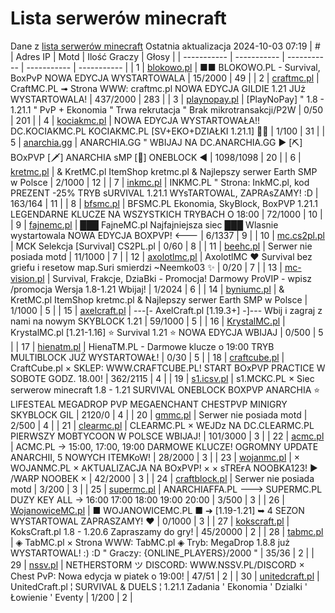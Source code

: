 
# Lista serwerów minecraft
Dane z [lista serwerów minecraft](https://mcserwery.pl/)
Ostatnia aktualizacja 2024-10-03 07:19
| # | Adres IP | Motd | Ilość Graczy | Głosy |
| ----------- | ----------- | ----------- | ----------- | ----------- |
| 1 | 	[blokowo.pl](https://mcserwery.pl/serwery/minecraft/98/) | ■■ BLOKOWO.PL - Survival, BoxPvP NOWA EDYCJA WYSTARTOWALA | 15/2000 | 49 |
| 2 | 	[craftmc.pl](https://mcserwery.pl/serwery/minecraft/87/) | CraftMC.PL ➟ Strona WWW: craftmc.pl NOWA EDYCJA GILDIE 1.21 JUż WYSTARTOWALA! | 437/2000 | 283 |
| 3 | 	[playnopay.pl](https://mcserwery.pl/serwery/minecraft/257/) | [PlayNoPay] " 1.8 - 1.21.1 " PvP + Ekonomia " Trwa rekrutacja " Brak mikrotransakcji/P2W | 0/50 | 201 |
| 4 | 	[kociakmc.pl](https://mcserwery.pl/serwery/minecraft/213/) | NOWA EDYCJA WYSTARTOWAŁA!! DC.KOCIAKMC.PL KOCIAKMC.PL [SV+EKO+DZIAŁKI 1.21.1] 🚀😊 | 1/100 | 31 |
| 5 | 	[anarchia.gg](https://mcserwery.pl/serwery/minecraft/14/) | ANARCHIA.GG " WBIJAJ NA DC.ANARCHIA.GG ► [⛏] BOхPVP  [🗡] ANARCHIA ѕMP  [🎣] ONEBLOCK ◄ | 1098/1098 | 20 |
| 6 | 	[kretmc.pl](https://mcserwery.pl/serwery/minecraft/182/) | & KretMC.pl  ItemShop kretmc.pl & Najlepszy serwer Earth SMP w Polsce | 2/1000 | 12 |
| 7 | 	[inkmc.pl](https://mcserwery.pl/serwery/minecraft/15/) | INKMC.PL " Strona: InkMC.pl, kod PREZENT -25% TRYB sURVIVAL 1.21.1 WYsTARTOWAL, ZAPRAsZAMY! :D | 163/164 | 11 |
| 8 | 	[bfsmc.pl](https://mcserwery.pl/serwery/minecraft/2/) | BFSMC.PL  Ekonomia, SkyBlock, BoxPVP  1.21.1 LEGENDARNE KLUCZE NA WSZYSTKICH TRYBACH O 18:00 | 72/1000 | 10 |
| 9 | 	[fajnemc.pl](https://mcserwery.pl/serwery/minecraft/100/) | ███ FajneMC.pl  Najfajniejsza siec ███ Wlasnie wystartowala NOWA EDYCJA BOXPVP! <--- | 6/1337 | 9 |
| 10 | 	[mc.cs2pl.pl](https://mcserwery.pl/serwery/minecraft/783/) | MCK  Selekcja [Survival] CS2PL.pl | 0/60 | 8 |
| 11 | 	[beehc.pl](https://mcserwery.pl/serwery/minecraft/227/) | Serwer nie posiada motd | 11/1000 | 7 |
| 12 | 	[axolotlmc.pl](https://mcserwery.pl/serwery/minecraft/251/) | AxolotlMC ❤ Survival bez griefu i resetow map.Suri smierdzi ~Neemko03 ✨ | 0/20 | 7 |
| 13 | 	[mc-vision.pl](https://mcserwery.pl/serwery/minecraft/211/) | Survival, Frakcje, DziaBki - Promocja\! Darmowy ProVIP - wpisz /promocja Wersja 1.8-1.21 Wbijaj\! | 1/2024 | 6 |
| 14 | 	[byniumc.pl](https://mcserwery.pl/serwery/minecraft/157/) | & KretMC.pl  ItemShop kretmc.pl & Najlepszy serwer Earth SMP w Polsce | 1/1000 | 5 |
| 15 | 	[axelcraft.pl](https://mcserwery.pl/serwery/minecraft/223/) | ---[- AxelCraft.pl [1.19.3+] -]---  Wbij i zagraj z nami na nowym SKYBLOCK 1.21  | 59/1000 | 5 |
| 16 | 	[KrystalMC.pl](https://mcserwery.pl/serwery/minecraft/202/) | KrystalMC.pl [1.21-1.16] ⭐ Survival 1.21 ⭐ NOWA EDYCJA WBIJAJ | 0/500 | 5 |
| 17 | 	[hienatm.pl](https://mcserwery.pl/serwery/minecraft/764/) | HienaTM.PL - Darmowe klucze o 19:00 TRYB MULTIBLOCK JUŻ WYSTARTOWAŁ! | 0/30 | 5 |
| 18 | 	[craftcube.pl](https://mcserwery.pl/serwery/minecraft/196/) | CraftCube.pl × SKLEP: WWW.CRAFTCUBE.PL!  START BOxPVP PRACTICE W SOBOTE GODZ. 18.00! | 362/2115 | 4 |
| 19 | 	[s1.icsv.pl](https://mcserwery.pl/serwery/minecraft/286/) |  s1.MCKC.PL × Siec serwerow minecraft 1.8 - 1.21 SURVIVAL  ONEBLOCK  BOXPVP  ANARCHIA  ⭐ LIFESTEAL  MEGADROP  PVP  MEGAENCHANT  CHESTPVP  MINIGRY  SKYBLOCK  GIL | 2120/0 | 4 |
| 20 | 	[gmmc.pl](https://mcserwery.pl/serwery/minecraft/292/) | Serwer nie posiada motd | 2/500 | 4 |
| 21 | 	[clearmc.pl](https://mcserwery.pl/serwery/minecraft/194/) | CLEARMC.PL × WEJDz NA DC.CLEARMC.PL PIERWSZY MOBTYCOON W POLSCE WBIJAJ! | 101/3000 | 3 |
| 22 | 	[acmc.pl](https://mcserwery.pl/serwery/minecraft/220/) |  ACMC.PL → 15:00, 17:00, 19:00 DARMOWE KLUCZE!  OGROMNY UPDATE ANARCHII, 5 NOWYCH ITEMKoW! | 28/2000 | 3 |
| 23 | 	[wojanmc.pl](https://mcserwery.pl/serwery/minecraft/267/) | × WOJANMC.PL × AKTUALIZACJA NA BOxPVP! × × sTREғA NOOBKA123! ► /WARP NOOBEK × | 42/2000 | 3 |
| 24 | 	[craftblock.pl](https://mcserwery.pl/serwery/minecraft/280/) | Serwer nie posiada motd | 3/200 | 3 |
| 25 | 	[supermc.pl](https://mcserwery.pl/serwery/minecraft/771/) | ANARCHIAFFA.PL ---> SUPERMC.PL DUZY KEY ALL -> 16:00 17:00 18:00 19:00 20:00 | 3/500 | 3 |
| 26 | 	[WojanowiceMC.pl](https://mcserwery.pl/serwery/minecraft/163/) | ■ WOJANOWICEMC.PL ■ ➔ [1.19-1.21] ➥ 4 SEZON WYSTARTOWAL  ZAPRASZAMY! ❤ | 0/1000 | 3 |
| 27 | 	[kokscraft.pl](https://mcserwery.pl/serwery/minecraft/1/) | KoksCraft.pl  1.8 - 1.20.6 Zapraszamy do gry! | 45/20000 | 2 |
| 28 | 	[tabmc.pl](https://mcserwery.pl/serwery/minecraft/3/) | ◈ TabMC.pl × Strona WWW: TabMC.pl  ◈ Tryb: MegaDrop 1.8.8 już WYSTARTOWAL! :) :D " Graczy: {ONLINE_PLAYERS}/2000 " | 35/36 | 2 |
| 29 | 	[nssv.pl](https://mcserwery.pl/serwery/minecraft/4/) | NETHERSTORM ツ DISCORD: WWW.NSSV.PL/DISCORD × Chest PvP: Nowa edycja w piatek o 19:00! | 47/51 | 2 |
| 30 | 	[unitedcraft.pl](https://mcserwery.pl/serwery/minecraft/11/) | UnitedCraft.pl ¦ SURVIVAL & DUELS ¦ 1.21.1 Zadania ' Ekonomia ' Dzialki ' Łowienie ' Eventy | 1/200 | 2 |

